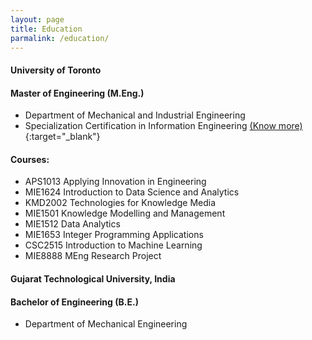 ```yaml
---
layout: page
title: Education
parmalink: /education/
---
```


#### **University of Toronto**  
#### Master of Engineering (M.Eng.)

- Department of Mechanical and Industrial Engineering 
- Specialization Certification in Information Engineering [(Know more)](https://www.mie.utoronto.ca/graduate/graduate-programs/meng/meng-certificate-in-information-engineering/){:target="_blank"}
<!-- - GPA: 3.68 / 4.00 -->

#### Courses:
- APS1013 Applying Innovation in Engineering
- MIE1624 Introduction to Data Science and Analytics
- KMD2002 Technologies for Knowledge Media 
- MIE1501 Knowledge Modelling and Management
- MIE1512 Data Analytics
- MIE1653 Integer Programming Applications
- CSC2515 Introduction to Machine Learning
- MIE8888 MEng Research Project

#### **Gujarat Technological University, India** 
#### Bachelor of Engineering (B.E.)

- Department of Mechanical Engineering 
<!-- - GPA: 8.01 / 10.0 -->